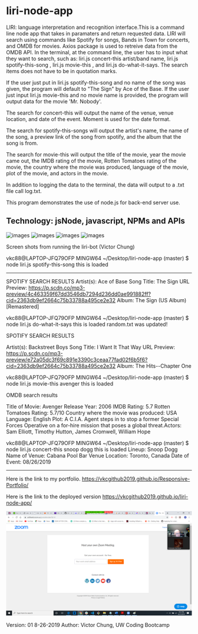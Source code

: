 # liri-node-app
LIRI: language interpretation and recognition interface.This is a command line node app that takes in paramaters and return requested data. LIRI will search using commands like Spotify for songs, Bands in Town for concerts, and OMDB for movies. Axios package is used to retreive data from the OMDB API. In the terminal, at the command line, the user has to input what they want to search, such as: liri.js concert-this artist/band name, liri.js spotify-this-song , liri.js movie-this , and liri.js do-what-it-says. The search items does not have to be in quotation marks.

If the user just put in liri.js spotify-this-song and no name of the song was given, the program will default to "The Sign" by Ace of the Base. If the user just input liri.js movie-this and no movie name is provided, the program will output data for the movie 'Mr. Nobody'.

The search for concert-this will output the name of the venue, venue location, and date of the event. Moment is used for the date format.

The search for spotify-this-songs will output the artist's name, the name of the song, a preview link of the song from spotify, and the album that the song is from.

The search for movie-this will output the title of the movie, year the movie came out, the IMDB rating of the movie, Rotten Tomatoes rating of the movie, the country where the movie was produced, language of the movie, plot of the movie, and actors in the movie.

In addition to logging the data to the terminal, the data will output to a .txt file call log.txt.

This program demonstrates the use of node.js for back-end server use.   

Technology:
jsNode, javascript, NPMs and APIs
----------------------------------------------------------------------------------------------------

![images](../concert-this.png)
![images](liri-node-app/do-what-it-says.png)
![images](liri-node-app/movie-this.png)
![images](liri-node-app/spotify-this-song.png)






Screen shots from running the liri-bot (Victor Chung)

vkc88@LAPTOP-JFQ79OFP MINGW64 ~/Desktop/liri-node-app (master)
$ node liri.js spotify-this-song
this is loaded
___________________________________________________________________________________
 SPOTIFY SEARCH RESULTS
Artist(s): Ace of Base
Song Title: The Sign
URL Preview: https://p.scdn.co/mp3-preview/4c463359f67dd3546db7294d236dd0ae991882ff?cid=2363db9ef2664c75b33788a495ce2e32 
Album: The Sign (US Album) [Remastered]


vkc88@LAPTOP-JFQ79OFP MINGW64 ~/Desktop/liri-node-app (master)
$ node liri.js do-what-it-says
this is loaded
random.txt was updated!

 SPOTIFY SEARCH RESULTS

Artist(s): Backstreet Boys
Song Title: I Want It That Way
URL Preview: https://p.scdn.co/mp3-preview/e72a05dc3f69c891e3390c3ceaa77fad02f6b5f6?cid=2363db9ef2664c75b33788a495ce2e32 
Album: The Hits--Chapter One




vkc88@LAPTOP-JFQ79OFP MINGW64 ~/Desktop/liri-node-app (master)
$ node liri.js movie-this avenger
this is loaded

 OMDB search results

Title of Movie: Avenger
Release Year: 2006
IMDB Rating: 5.7
Rotten Tomatoes Rating: 5.7/10
Country where the movie was produced: USA
Language: English
Plot: A C.I.A. Agent steps in to stop a former Special Forces Operative on a for-hire mission that poses a global threat.Actors: Sam Elliott, Timothy Hutton, James Cromwell, William Hope


vkc88@LAPTOP-JFQ79OFP MINGW64 ~/Desktop/liri-node-app (master)
$ node liri.js concert-this snoop dogg
this is loaded
Lineup: Snoop Dogg
Name of Venue: Cabana Pool Bar
Venue Location: Toronto, Canada
Date of Event: 08/26/2019

****************************************************

Here is the link to my portfolio. 
https://vkcgithub2019.github.io/Responsive-Portfolio/

Here is the link to the deployed version 
https://vkcgithub2019.github.io/liri-node-app/

![image](/images/liri-bot.png)

Version: 01 8-26-2019 
Author: Victor Chung, UW Coding Bootcamp
